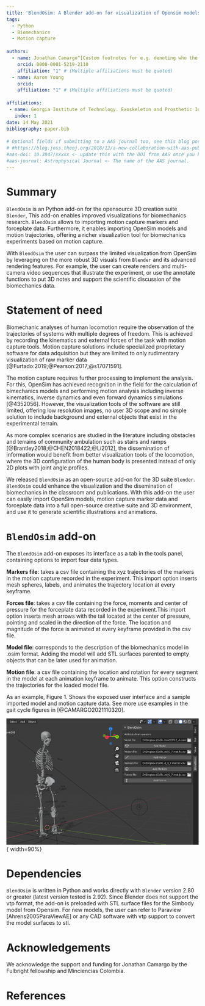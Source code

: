 ```yaml
---
title: 'BlendOsim: A Blender add-on for visualization of Opensim models and motion capture data'
tags:
  - Python
  - Biomechanics
  - Motion capture
  
authors:
  - name: Jonathan Camargo^[Custom footnotes for e.g. denoting who the corresponding author is can be included like this.]
    orcid: 0000-0001-5219-2110
    affiliation: "1" # (Multiple affiliations must be quoted)
  - name: Aaron Young
    orcid:     
    affiliation: "1" # (Multiple affiliations must be quoted)
	
affiliations:
 - name: Georgia Institute of Technology. Exoskeleton and Prosthetic Intelligent  Control (EPIC) lab.
   index: 1 
date: 14 May 2021
bibliography: paper.bib

# Optional fields if submitting to a AAS journal too, see this blog post:
# #https://blog.joss.theoj.org/2018/12/a-new-collaboration-with-aas-publishing
#aas-doi: 10.3847/xxxxx <- update this with the DOI from AAS once you know it.
#aas-journal: Astrophysical Journal <- The name of the AAS journal.
---
```


# Summary
`BlendOsim` is an Python add-on for the opensource 3D creation suite `Blender`, This add-on enables improved visualizations for biomechanics research.  `BlendOsim` allows to importing motion capture markers and forceplate data. Furthermore, it enables importing OpenSim models and motion trajectories, offering a richer visualization tool for biomechanics experiments based on motion capture.

With `BlendOsim` the user can surpass the limited visualization from OpenSim by leveraging on the more robust 3D visuals from `Blender` and its advanced rendering features. For example, the user can create renders and multi-camera video sequences that illustrate the experiment, or use the annotate functions to put 3D notes and support the scientific discussion of the biomechanics data.


# Statement of need

Biomechanic analyses of human locomotion require the observation of the trajectories of systems with multiple degrees of freedom. This is achieved by recording the kinematics and external forces of the task with motion capture tools. Motion capture solutions include specialized proprietary software for data adquisition but they are limited to only rudimentary visualization of raw marker data [@Furtado:2019;@Pearson:2017;@s17071591].

The motion capture requires further processing to implement the analysis. For this, OpenSim has achieved recognition in the field for the calculation of bimechanics models and performing motion analysis including inverse kinematics, inverse dynamics and even forward dynamics simulations [@4352056]. However, the visualization tools of the software are still limited, offering low resolution images, no user 3D scope and no simple solution to include background and external objects that exist in the experimental terrain. 

As more complex scenarios are studied in the literature including obstacles and terrains of community ambulation such as stairs and ramps [@Brantley2018;@CHEN2018422;@Li2012], the dissemination of information would benefit from better visualization tools of the locomotion, where the 3D configuration of the human body is presented instead of only 2D plots with joint angle profiles. 

 We released `BlendOsim` as an open-source add-on for the 3D suite `Blender`. `BlendOsim` could enhance the visualization and the disemination of biomechanics in the classroom and publications. With this add-on the user can easily import OpenSim models, motion capture marker data and forceplate data into a full open-source creative suite and 3D environment, and use it to generate scientific illustrations and animations.

# `BlendOsim` add-on

The `BlendOsim` add-on exposes its interface as a tab in the tools panel, containing options to import four data types.

**Markers file**: takes a csv file containing the xyz trajectories of the markers in the motion capture recorded in the experiment. This import option inserts mesh spheres, labels, and animates the trajectory location at every keyframe.

**Forces file**: takes a csv file containing the force, moments and center of pressure for the forceplate data recorded in the experiment.This import option inserts mesh arrows with the tail located at the center of pressure, pointing and scaled in the direction of the force. The location and magnitude of the force is animated at every keyframe provided in the csv file.

**Model file**: corresponds to the description of the biomechanics model in .osim format. Adding the model will add STL surfaces parented to empty objects that can be later used for animation. 

**Motion file**: a csv file containing the location and rotation for every segment in the model at each animation keyframe to animate. This option constructs the trajectories for the loaded model file.

As an example, Figure 1. Shows the exposed user interface and a sample imported model and motion capture data. See more use examples in the gait cycle figures in [@CAMARGO2021110320].

![User interface for BlendOsim. The user can import markers, forces, models and motion files](preview.png){ width=90%}

# Dependencies

`BlendOsim` is written in Python and works directly with  `Blender` version 2.80 or greater (latest version tested is 2.92). Since Blender does not support the vtp format, the add-on is preloaded with STL surface files for the Simbody model from Opensim. For new models, the user can refer to Paraview [Ahrens2005ParaViewAE] or any CAD software with vtp support to convert the model surfaces to stl. 


# Acknowledgements

We acknowledge the support and funding for Jonathan Camargo by the Fulbright fellowship and Minciencias Colombia.

# References